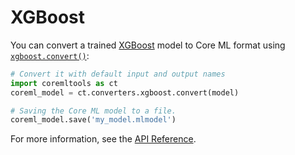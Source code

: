 # XGBoost

You can convert a trained [XGBoost](https://en.wikipedia.org/wiki/XGBoost) model to Core ML format using [`xgboost.convert()`](https://apple.github.io/coremltools/source/coremltools.converters.xgboost.html#coremltools.converters.xgboost._tree.convert):

```python
# Convert it with default input and output names
import coremltools as ct
coreml_model = ct.converters.xgboost.convert(model)

# Saving the Core ML model to a file.
coreml_model.save('my_model.mlmodel')
```

For more information, see the [API Reference](https://apple.github.io/coremltools/source/coremltools.converters.xgboost.html#module-coremltools.converters.xgboost._tree).
